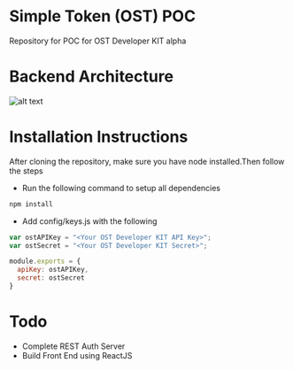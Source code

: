 # Simple Token (OST) POC
Repository for POC for OST Developer KIT alpha
# Backend Architecture
![alt text](https://github.com/tejasnikumbh/ost-poc/blob/master/resources/backend_architecture.png)
# Installation Instructions
After cloning the repository, make sure you have node installed.Then follow the steps

- Run the following command to setup all dependencies
```javascript
npm install
```

- Add config/keys.js with the following
```javascript
var ostAPIKey = "<Your OST Developer KIT API Key>";
var ostSecret = "<Your OST Developer KIT Secret>";

module.exports = {
  apiKey: ostAPIKey,
  secret: ostSecret
}
```

# Todo
- Complete REST Auth Server
- Build Front End using ReactJS
